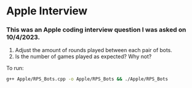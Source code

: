 # Apple Interview
### This was an Apple coding interview question I was asked on 10/4/2023.

1) Adjust the amount of rounds played between each pair of bots.
1) Is the number of games played as expected? Why not?

To run:
```bash
g++ Apple/RPS_Bots.cpp -o Apple/RPS_Bots && ./Apple/RPS_Bots
```
